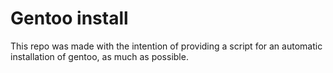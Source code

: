 # Gentoo install

This repo was made with the intention of providing a script for
an automatic installation of gentoo, as much as possible.
